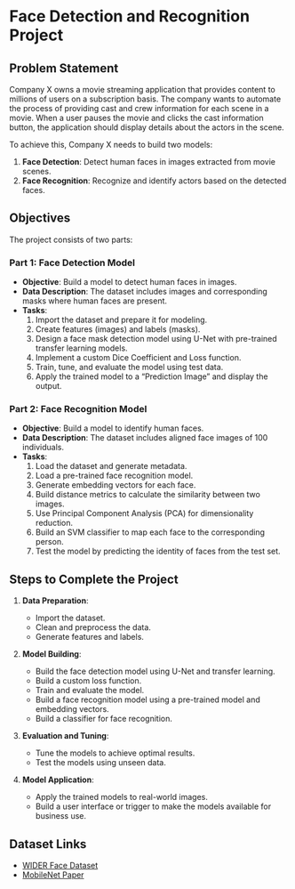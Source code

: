 
# Face Detection and Recognition Project

## Problem Statement

Company X owns a movie streaming application that provides content to millions of users on a subscription basis. The company wants to automate the process of providing cast and crew information for each scene in a movie. When a user pauses the movie and clicks the cast information button, the application should display details about the actors in the scene.

To achieve this, Company X needs to build two models:

1. **Face Detection**: Detect human faces in images extracted from movie scenes.
2. **Face Recognition**: Recognize and identify actors based on the detected faces.

## Objectives

The project consists of two parts:

### Part 1: Face Detection Model

- **Objective**: Build a model to detect human faces in images.
- **Data Description**: The dataset includes images and corresponding masks where human faces are present.
- **Tasks**:
  1. Import the dataset and prepare it for modeling.
  2. Create features (images) and labels (masks).
  3. Design a face mask detection model using U-Net with pre-trained transfer learning models.
  4. Implement a custom Dice Coefficient and Loss function.
  5. Train, tune, and evaluate the model using test data.
  6. Apply the trained model to a “Prediction Image” and display the output.

### Part 2: Face Recognition Model

- **Objective**: Build a model to identify human faces.
- **Data Description**: The dataset includes aligned face images of 100 individuals.
- **Tasks**:
  1. Load the dataset and generate metadata.
  2. Load a pre-trained face recognition model.
  3. Generate embedding vectors for each face.
  4. Build distance metrics to calculate the similarity between two images.
  5. Use Principal Component Analysis (PCA) for dimensionality reduction.
  6. Build an SVM classifier to map each face to the corresponding person.
  7. Test the model by predicting the identity of faces from the test set.

## Steps to Complete the Project

1. **Data Preparation**:
   - Import the dataset.
   - Clean and preprocess the data.
   - Generate features and labels.

2. **Model Building**:
   - Build the face detection model using U-Net and transfer learning.
   - Build a custom loss function.
   - Train and evaluate the model.
   - Build a face recognition model using a pre-trained model and embedding vectors.
   - Build a classifier for face recognition.

3. **Evaluation and Tuning**:
   - Tune the models to achieve optimal results.
   - Test the models using unseen data.

4. **Model Application**:
   - Apply the trained models to real-world images.
   - Build a user interface or trigger to make the models available for business use.

## Dataset Links

- [WIDER Face Dataset](http://mmlab.ie.cuhk.edu.hk/projects/WIDERFace/)
- [MobileNet Paper](https://arxiv.org/pdf/1704.04861.pdf)
